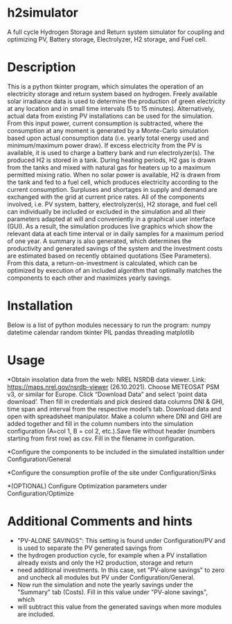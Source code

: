 # h2simulator
A full cycle Hydrogen Storage and Return system simulator for coupling and optimizing PV, Battery storage, Electrolyzer, H2 storage, and Fuel cell.


# Description
This is a python tkinter program, which simulates the operation of an electricity storage and return system based on hydrogen. Freely available solar irradiance data is used to determine the production of green electricity at any location and in small time intervals (5 to 15 minutes). Alternatively, actual data from existing PV installations can be used for the simulation. From this input power, current consumption is subtracted, where the consumption at any moment is generated by a Monte-Carlo simulation based upon actual consumption data (i.e. yearly total energy used and minimum/maximum power draw). If excess electricity from the PV is available, it is used to charge a battery bank and run electrolyzer(s). The produced H2 is stored in a tank. During heating periods, H2 gas is drawn from the tanks and mixed with natural gas for heaters up to a maximum permitted mixing ratio.
When no solar power is available, H2 is drawn from the tank and fed to a fuel cell, which produces electricity according to the current consumption. Surpluses and shortages in supply and demand are exchanged with the grid at current price rates.
All of the components involved, i.e. PV system, battery, electrolyzer(s), H2 storage, and fuel cell can individually be included or excluded in the simulation and all their parameters adapted at will and conveniently in a graphical user interface (GUI). As a result, the simulation produces live graphics which show the relevant data at each time interval or in daily samples for a maximum period of one year. A summary is also generated, which determines the productivity and generated savings of the system and the investment costs are estimated based on recently obtained quotations (See Parameters). From this data, a return-on-investment is calculated, which can be optimized by execution of an included algorithm that optimally matches the components to each other and maximizes yearly savings.

# Installation
Below is a list of python modules necessary to run the program:
numpy <br>
datetime
calendar
random
tkinter
PIL
pandas
threading
matplotlib

# Usage
*Obtain insolation data from the web: 
  NREL NSRDB data viewer. Link: https://maps.nrel.gov/nsrdb-viewer (26.10.2021). Choose METEOSAT PSM v3, or similar for Europe. Click “Download Data” and select ‘point data download’. Then fill in credentials and pick desired data columns DNI & GHI, time span and interval from the respective model’s tab. Download data and open with spreadsheet manipulator. Make a column where DNI and GHI are added together and fill in the column numbers into the simulation configuration (A=col 1, B = col 2, etc.).Save file without header (numbers starting from first row) as csv. Fill in the filename in configuration.

*Configure the components to be included in the simulated installtion under Configuration/General

*Configure the consumption profile of the site under Configuration/Sinks

*(OPTIONAL) Configure Optimization parameters under Configuration/Optimize

# Additional Comments and hints
* "PV-ALONE SAVINGS": This setting is found under Configuration/PV and is used to separate the PV generated savings from
* the hydrogen production cycle, for example when a PV installation already exists and only the H2 production, storage and return 
* need additional investments. In this case, set "PV-alone savings" to zero and uncheck all modules but PV under Configuration/General.
* Now run the simulation and note the yearly savings under the "Summary" tab (Costs). Fill in this value under "PV-alone savings", which
* will subtract this value from the generated savings when more modules are included.
